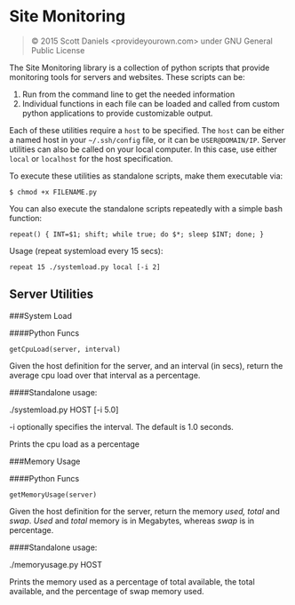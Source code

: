 # Site Monitoring

> &copy; 2015 Scott Daniels <provideyourown.com>
> under GNU General Public License

The Site Monitoring library is a collection of python scripts that provide monitoring tools for servers and websites. These scripts can be:
1) Run from the command line to get the needed information
2) Individual functions in each file can be loaded and called from custom python applications to provide customizable output.

Each of these utilities require a `host` to be specified. The `host` can be either a named host in your `~/.ssh/config` file, or it can be `USER@DOMAIN/IP`. Server utilities can also be called on your local computer. In this case, use either `local` or `localhost` for the host specification.

To execute these utilities as standalone scripts, make them executable via:

    $ chmod +x FILENAME.py
    
You can also execute the standalone scripts repeatedly with a simple bash function:

    repeat() { INT=$1; shift; while true; do $*; sleep $INT; done; }

Usage (repeat systemload every 15 secs):  
    
    repeat 15 ./systemload.py local [-i 2]



## Server Utilities

###System Load

####Python Funcs

`getCpuLoad(server, interval)`

Given the host definition for the server, and an interval (in secs), return the average cpu load over that interval as a percentage.

####Standalone usage:

./systemload.py HOST [-i 5.0]

-i optionally specifies the interval. The default is 1.0 seconds.

Prints the cpu load as a percentage


###Memory Usage

####Python Funcs

`getMemoryUsage(server)`

Given the host definition for the server, return the memory *used, total* and *swap*. *Used* and *total* memory is in Megabytes, whereas *swap* is in percentage.

####Standalone usage:

./memoryusage.py HOST

Prints the memory used as a percentage of total available, the total available, and the percentage of swap memory used.





